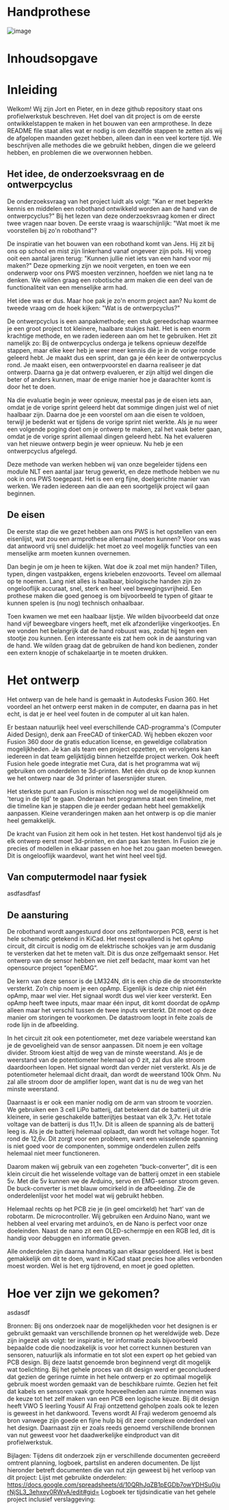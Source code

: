 # Handprothese

![image](https://user-images.githubusercontent.com/47349377/157235040-e2ceb9c2-f949-4b6d-8191-68a79db0d962.png)
  

<h1>Inhoudsopgave</h1>


<h1>Inleiding</h1>

Welkom!
Wij zijn Jort en Pieter, en in deze github repository staat ons profielwerkstuk beschreven. Het doel van dit project is om de eerste ontwikkelstappen te maken in het bouwen van een armprothese.
In deze README file staat alles wat er nodig is om dezelfde stappen te zetten als wij de afgelopen maanden gezet hebben, alleen dan in een veel kortere tijd. We beschrijven alle methodes die we gebruikt hebben, dingen die we geleerd hebben, en problemen die we overwonnen hebben. 

  <h2>Het idee, de onderzoeksvraag en de ontwerpcyclus</h2>
  
De onderzoeksvraag van het project luidt als volgt: "Kan er met beperkte kennis en middelen een robothand ontwikkeld worden aan de hand van de ontwerpcyclus?"
Bij het lezen van deze onderzoeksvraag komen er direct twee vragen naar boven. De eerste vraag is waarschijnlijk: "Wat moet ik me voorstellen bij zo'n robothand"? 

De inspiratie van het bouwen van een robothand komt van Jens. Hij zit bij ons op school en mist zijn linkerhand vanaf ongeveer zijn pols. Hij vroeg ooit een aantal jaren terug: "Kunnen jullie niet iets van een hand voor mij maken?" Deze opmerking zijn we nooit vergeten, en toen we een onderwerp voor ons PWS moesten verzinnen, hoefden we niet lang na te denken. We wilden graag een robotische arm maken die een deel van de functionaliteit van een menselijke arm had. 

Het idee was er dus. Maar hoe pak je zo'n enorm project aan? Nu komt de tweede vraag om de hoek kijken: "Wat is de ontwerpcyclus?"

De ontwerpcyclus is een aanpakmethode; een stuk gereedschap waarmee je een groot project tot kleinere, haalbare stukjes hakt. Het is een enorm krachtige methode, en we raden iedereen aan om het te gebruiken. Het zit namelijk zo: 
Bij de ontwerpcyclus onderga je telkens opnieuw dezelfde stappen, maar elke keer heb je weer meer kennis die je in de vorige ronde geleerd hebt. 
Je maakt dus een sprint, dan ga je één keer de ontwerpcyclus rond. Je maakt eisen, een ontwerpvoorstel en daarna realiseer je dat ontwerp. Daarna ga je dat ontwerp evalueren, er zijn altijd wel dingen die beter of anders kunnen, maar de enige manier hoe je daarachter komt is door het te doen. 

Na die evaluatie begin je weer opnieuw, meestal pas je de eisen iets aan, omdat je de vorige sprint geleerd hebt dat sommige dingen juist wel of niet haalbaar zijn. Daarna doe je een voorstel om aan die eisen te voldoen, terwijl je bedenkt wat er tijdens de vorige sprint niet werkte. Als je nu weer een volgende poging doet om je ontwerp te maken, zal het vaak beter gaan, omdat je de vorige sprint allemaal dingen geleerd hebt. Na het evalueren van het nieuwe ontwerp begin je weer opnieuw. 
Nu heb je een ontwerpcyclus afgelegd.

Deze methode van werken hebben wij van onze begeleider tijdens een module NLT een aantal jaar terug gewerkt, en deze methode hebben we nu ook in ons PWS toegepast. Het is een erg fijne, doelgerichte manier van werken. We raden iedereen aan die aan een soortgelijk project wil gaan beginnen. 


<h2>De eisen</h2>

De eerste stap die we gezet hebben aan ons PWS is het opstellen van een eisenlijst, wat zou een armprothese allemaal moeten kunnen? Voor ons was dat antwoord vrij snel duidelijk: het moet zo veel mogelijk functies van een menselijke arm moeten kunnen overnemen. 

Dan begin je om je heen te kijken. Wat doe ik zoal met mijn handen? Tillen, typen, dingen vastpakken, ergens kriebelen enzovoorts. Teveel om allemaal op te noemen. Lang niet alles is haalbaar, biologische handen zijn zo ongelooflijk accuraat, snel, sterk en heel veel bewegingsvrijheid. Een prothese maken die goed genoeg is om bijvoorbeeld te typen of gitaar te kunnen spelen is (nu nog) technisch onhaalbaar. 

Toen kwamen we met een haalbaar lijstje. We wilden bijvoorbeeld dat onze hand vijf beweegbare vingers heeft, met elk afzonderlijke vingerkootjes. En we vonden het belangrijk dat de hand robuust was, zodat hij tegen een stootje zou kunnen. 
Een interessante eis zat hem ook in de aansturing van de hand. We wilden graag dat de gebruiken de hand kon bedienen, zonder een extern knopje of schakelaartje in te moeten drukken. 

<h1>Het ontwerp</h1>

Het ontwerp van de hele hand is gemaakt in Autodesks Fusion 360. Het voordeel an het ontwerp eerst maken in de computer, en daarna pas in het echt, is dat je er heel veel fouten in de computer al uit kan halen. 

Er bestaan natuurlijk heel veel everschillende CAD-programma's (Computer Aided Design), denk aan FreeCAD of tinkerCAD. Wij hebben ekozen voor Fusion 360 door de gratis education license, en geweldige collabration mogelijkheden. Je kan als team een project opzetten, en vervolgens kan iedereen in dat team gelijktijdig binnen hetzelfde project werken.
Ook heeft Fusion hele goede integratie met Cura, dat is het programma wat wij gebruiken om onderdelen te 3d-printen. Met één druk op de knop kunnen we het ontwerp naar de 3d printer of lasersnijder sturen. 

Het sterkste punt aan Fusion is misschien nog wel de mogelijkhneid om 'terug in de tijd' te gaan. Onderaan het programma staat een timeline, met die timeline kan je stappen die je eerder gedaan hebt heel gemakkelijk aanpassen. Kleine veranderingen maken aan het ontwerp is op die manier heel gemakkelijk. 

De kracht van Fusion zit hem ook in het testen. Het kost handenvol tijd als je elk ontwerp eerst moet 3d-printen, en dan pas kan testen. In Fusion zie je precies of modellen in elkaar passen en hoe het zou gaan moeten bewegen. Dit is ongelooflijk waardevol, want het wint heel veel tijd.  

<h2>Van computermodel naar fysiek</h2>
asdfasdfasf


<h2>De aansturing</h2>
De robothand wordt aangestuurd door ons zelfontworpen PCB, eerst is het hele schematic getekend in KiCad. Het meest opvallend is het opAmp circuit, dit circuit is nodig om de elektrische schokjes van je arm dusdanig te versterken dat het te meten valt. Dit is dus onze zelfgemaakt sensor. Het ontwerp van de sensor hebben we niet zelf bedacht, maar komt van het opensource project “openEMG”.

De kern van deze sensor is de LM324N, dit is een chip die de stroomsterkte versterkt. Zo’n chip noem je een opAmp. Eigenlijk is deze chip niet één opAmp, maar wel vier. Het signaal wordt dus wel vier keer versterkt. Een opAmp heeft twee inputs, maar maar één input, dit komt doordat de opAmp alleen maar het verschil tussen de twee inputs versterkt. Dit moet op deze manier om storingen te voorkomen. De datastroom loopt in feite zoals de rode lijn in de afbeelding.

In het circuit zit ook een potentiometer, met deze variabele weerstand kan je de gevoeligheid van de sensor aanpassen. Dit noem je een voltage divider. Stroom kiest altijd de weg van de minste weerstand. Als je de weerstand van de potentiometer helemaal op 0 zit, zal dus alle stroom daardoorheen lopen. Het signaal wordt dan verder niet versterkt. Als je de potentiometer helemaal dicht draait, dan wordt de weerstand 100k Ohm. Nu zal alle stroom door de amplifier lopen, want dat is nu de weg van het minste weerstand.

 

Daarnaast is er ook een manier nodig om de arm van stroom te voorzien. We gebruiken een 3 cell LiPo batterij, dat betekent dat de batterij uit drie kleinere, in serie geschakelde batterijtjes bestaat van elk 3,7v. Het totale voltage van de batterij is dus 11,1v. Dit is alleen de spanning als de batterij leeg is. Als je de batterij helemaal oplaadt, dan wordt het voltage hoger. Tot rond de 12,6v. Dit zorgt voor een probleem, want een wisselende spanning is niet goed voor de componenten, sommige onderdelen zullen zelfs helemaal niet meer functioneren.

Daarom maken wij gebruik van een zogeheten “buck-converter”, dit is een klein circuit die het wisselende voltage van de batterij omzet in een stabiele 5v. Met die 5v kunnen we de Arduino, servo en EMG-sensor stroom geven. De buck-converter is met blauw omcirkeld in de afbeelding. Zie de onderdelenlijst voor het model wat wij gebruikt hebben.  

 
Helemaal rechts op het PCB zie je (in geel omcirkeld) het ‘hart’ van de robotarm. De microcontroller. Wij gebruiken een Arduino Nano, want we hebben al veel ervaring met arduino’s, en de Nano is perfect voor onze doeleinden. Naast de nano zit een OLED-schermpje en een RGB led, dit is handig voor debuggen en informatie geven.

 
Alle onderdelen zijn daarna handmatig aan elkaar gesoldeerd. Het is best gemakkelijk om dit te doen, want in KiCad staat precies hoe alles verbonden moest worden. Wel is het erg tijdrovend, en moet je goed opletten.


<h1>Hoe ver zijn we gekomen?</h1>
asdasdf

Bronnen:
Bij ons onderzoek naar de mogelijkheden voor het designen is er gebruikt gemaakt van verschillende bronnen op het wereldwijde web. Deze zijn ingezet als volgt: ter inspiratie, ter informatie zoals bijvoorbeeld bepaalde code die noodzakelijk is voor het correct kunnen besturen van sensoren, natuurlijk als informatie en tot slot een expert op het gebied van PCB design. Bij deze laatst genoemde bron beginnend vergt dit mogelijk wat toelichting. Bij het gehele proces van dit design werd er geconcludeerd dat gezien de geringe ruimte in het hele ontwerp er zo optimaal  mogelijk gebruik moest worden gemaakt van de beschikbare ruimte. Gezien het feit dat kabels en sensoren vaak grote hoeveelheden aan ruimte innemen was de keuze tot het zelf maken van een PCB een logische keuze. Bij dit design heeft VWO 5 leerling Yousif Al Fraji ontzettend geholpen zoals ook te lezen is geweest in het dankwoord. Tevens wordt Al Fraji wederom genoemd als bron vanwege zijn goede en fijne hulp bij dit zeer complexe onderdeel van het design. Daarnaast zijn er zoals reeds genoemd verschillende bronnen van nut geweest voor het daadwerkelijke eindproduct van dit profielwerkstuk.

Bijlagen:
Tijdens dit onderzoek zijn er verschillende documenten gecreëerd omtrent planning, logboek, partslist en anderen documenten. De lijst hieronder betreft documenten die van nut zijn geweest bij het verloop van dit project: 
Lijst met gebruikte onderdelen:
https://docs.google.com/spreadsheets/d/10QRhJqZB1pEGDb7owYDHSu0jurNjSL3_3ehxey0RWvA/edit#gid= 
Logboek ter tijdsindicatie van het gehele project inclusief verslaggeving:


